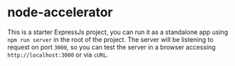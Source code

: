 # node-accelerator

This is a starter ExpressJs project, you can run it as a standalone 
app using `npm run server` in the root of the project.
The server will be listening to request on port `3000`, 
so you can test the server in a browser accessing `http://localhost:3000` or via `cURL`.